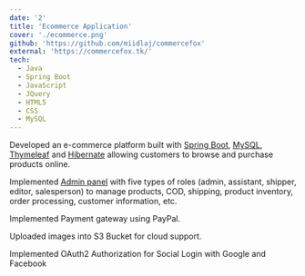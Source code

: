 ```yaml
---
date: '2'
title: 'Ecommerce Application'
cover: './ecommerce.png'
github: 'https://github.com/miidlaj/commercefox'
external: 'https://commercefox.tk/'
tech:
  - Java
  - Spring Boot
  - JavaScript
  - JQuery
  - HTML5
  - CSS
  - MySQL
---
```


Developed an e-commerce platform built with [Spring Boot](https://spring.io/projects/spring-boot), [MySQL](https://www.mysql.com/), [Thymeleaf](https://www.thymeleaf.org/) and [Hibernate](https://hibernate.org/) allowing
customers to browse and purchase products online.

Implemented [Admin panel](https://admin.commercefox.tk) with five types of roles (admin, assistant, shipper, editor, salesperson) to manage
products, COD, shipping, product inventory, order processing, customer information, etc.

Implemented Payment gateway using PayPal.

Uploaded images into S3 Bucket for cloud support.

Implemented OAuth2 Authorization for Social Login with Google and Facebook